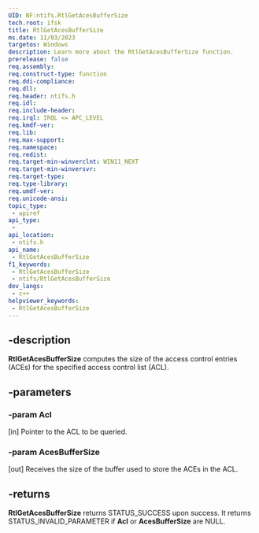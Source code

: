 ```yaml
---
UID: NF:ntifs.RtlGetAcesBufferSize
tech.root: ifsk
title: RtlGetAcesBufferSize
ms.date: 11/03/2023
targetos: Windows
description: Learn more about the RtlGetAcesBufferSize function.
prerelease: false
req.assembly: 
req.construct-type: function
req.ddi-compliance: 
req.dll: 
req.header: ntifs.h
req.idl: 
req.include-header: 
req.irql: IRQL <= APC_LEVEL
req.kmdf-ver: 
req.lib: 
req.max-support: 
req.namespace: 
req.redist: 
req.target-min-winverclnt: WIN11_NEXT
req.target-min-winversvr: 
req.target-type: 
req.type-library: 
req.umdf-ver: 
req.unicode-ansi: 
topic_type:
 - apiref
api_type:
 - 
api_location:
 - ntifs.h
api_name:
 - RtlGetAcesBufferSize
f1_keywords:
 - RtlGetAcesBufferSize
 - ntifs/RtlGetAcesBufferSize
dev_langs:
 - c++
helpviewer_keywords:
 - RtlGetAcesBufferSize
---
```


## -description

**RtlGetAcesBufferSize** computes the size of the access control entries (ACEs) for the specified access control list (ACL).

## -parameters

### -param Acl

[in] Pointer to the ACL to be queried.

### -param AcesBufferSize

[out] Receives the size of the buffer used to store the ACEs in the ACL.

## -returns

**RtlGetAcesBufferSize** returns STATUS_SUCCESS upon success. It returns STATUS_INVALID_PARAMETER if **Acl** or **AcesBufferSize** are NULL.
